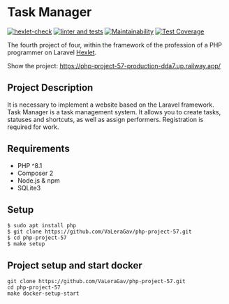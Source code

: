 # Task Manager

[![hexlet-check](https://github.com/VaLeraGav/php-project-57/workflows/hexlet-check/badge.svg)](https://github.com/VaLeraGav/php-project-57/actions)
[![linter and tests](https://github.com/VaLeraGav/php-project-57/actions/workflows/workflow.yml/badge.svg)](https://github.com/VaLeraGav/php-project-57/actions/workflows/workflow.yml)
[![Maintainability](https://api.codeclimate.com/v1/badges/fe1c70f8445a1771f610/maintainability)](https://codeclimate.com/github/VaLeraGav/php-project-lvl4/maintainability)
[![Test Coverage](https://api.codeclimate.com/v1/badges/fe1c70f8445a1771f610/test_coverage)](https://codeclimate.com/github/VaLeraGav/php-project-lvl4/test_coverage)

The fourth project of four, within the framework of the profession of a PHP programmer on
Laravel [Hexlet](https://ru.hexlet.io/professions/php).

Show the project: https://php-project-57-production-dda7.up.railway.app/

## Project Description

It is necessary to implement a website based on the Laravel framework.
Task Manager is a task management system.
It allows you to create tasks, statuses and shortcuts, as well as assign performers. Registration is required for work.

## Requirements

* PHP ^8.1
* Composer 2
* Node.js & npm
* SQLite3

## Setup

```
$ sudo apt install php
$ git clone https://github.com/VaLeraGav/php-project-57.git
$ cd php-project-57
$ make setup
```

## Project setup and start docker

```
git clone https://github.com/VaLeraGav/php-project-57.git
cd php-project-57
make docker-setup-start
```
